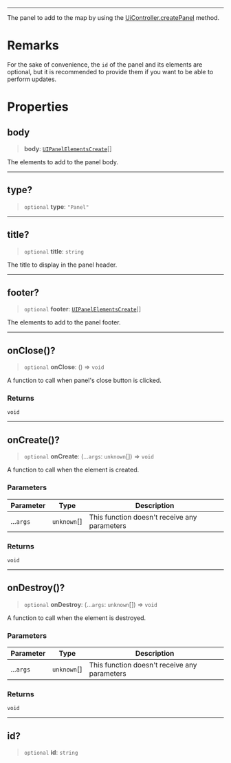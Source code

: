 ***

The panel to add to the map by using the [UiController.createPanel](UiController.md#createpanel) method.

# Remarks

For the sake of convenience, the `id` of the panel and its elements are optional,
but it is recommended to provide them if you want to be able to perform updates.

# Properties

## body

> **body**: [`UIPanelElementsCreate`](UIPanelElementsCreate.md)\[]

The elements to add to the panel body.

***

## type?

> `optional` **type**: `"Panel"`

***

## title?

> `optional` **title**: `string`

The title to display in the panel header.

***

## footer?

> `optional` **footer**: [`UIPanelElementsCreate`](UIPanelElementsCreate.md)\[]

The elements to add to the panel footer.

***

## onClose()?

> `optional` **onClose**: () => `void`

A function to call when panel's close button is clicked.

### Returns

`void`

***

## onCreate()?

> `optional` **onCreate**: (...`args`: `unknown`\[]) => `void`

A function to call when the element is created.

### Parameters

| Parameter | Type         | Description                                  |
| --------- | ------------ | -------------------------------------------- |
| ...`args` | `unknown`\[] | This function doesn't receive any parameters |

### Returns

`void`

***

## onDestroy()?

> `optional` **onDestroy**: (...`args`: `unknown`\[]) => `void`

A function to call when the element is destroyed.

### Parameters

| Parameter | Type         | Description                                  |
| --------- | ------------ | -------------------------------------------- |
| ...`args` | `unknown`\[] | This function doesn't receive any parameters |

### Returns

`void`

***

## id?

> `optional` **id**: `string`
